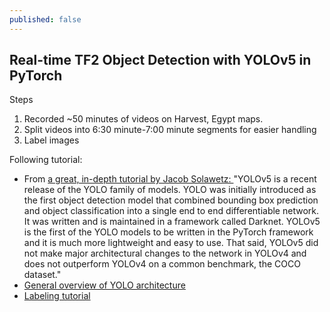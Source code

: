 ```yaml
---
published: false
---
```

## Real-time TF2 Object Detection with YOLOv5 in PyTorch

Steps 
1. Recorded ~50 minutes of videos on Harvest, Egypt maps.
2. Split videos into 6:30 minute-7:00 minute segments for easier handling
3. Label images

Following tutorial:
- From [a great, in-depth tutorial by Jacob Solawetz: ](https://towardsdatascience.com/how-to-train-a-custom-object-detection-model-with-yolo-v5-917e9ce13208) "YOLOv5 is a recent release of the YOLO family of models. YOLO was initially introduced as the first object detection model that combined bounding box prediction and object classification into a single end to end differentiable network. It was written and is maintained in a framework called Darknet. YOLOv5 is the first of the YOLO models to be written in the PyTorch framework and it is much more lightweight and easy to use. That said, YOLOv5 did not make major architectural changes to the network in YOLOv4 and does not outperform YOLOv4 on a common benchmark, the COCO dataset."
- [General overview of YOLO architecture](https://pjreddie.com/darknet/yolo/)
- [Labeling tutorial](https://blog.roboflow.ai/getting-started-with-labelimg-for-labeling-object-detection-data/)

